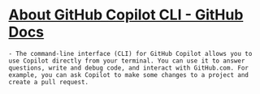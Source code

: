 # [About GitHub Copilot CLI - GitHub Docs](https://docs.github.com/en/copilot/concepts/agents/about-copilot-cli)
	- The command-line interface (CLI) for GitHub Copilot allows you to use Copilot directly from your terminal. You can use it to answer questions, write and debug code, and interact with GitHub.com. For example, you can ask Copilot to make some changes to a project and create a pull request.